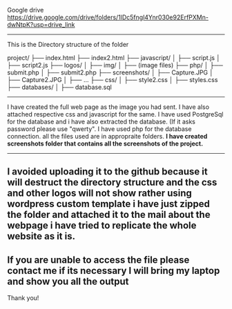 Google drive
https://drive.google.com/drive/folders/1lDc5fngl4Ynr030e92ErfPXMn-dwNtpK?usp=drive_link

---------------------------------------
This is the Directory structure of the folder

project/
├── index.html
├── index2.html
├── javascript/
│   ├── script.js
│   ├── script2.js
├── logos/
│   ├── img/
│       ├── (image files)
├── php/
│   ├── submit.php
│   ├── submit2.php
├── screenshots/
│   ├── Capture.JPG
│   ├── Capture2.JPG
│   ├── ...
├── css/
│   ├── style2.css
│   ├── styles.css
├── databases/
│   ├── database.sql

-------------------------------------
I have created the full web page as the image you had sent.
I have also attached respective css and javascript  for the same.
I have used PostgreSql for the database and i have also extracted the database. (If it asks password please use "qwerty".
I have used php for the database connection.
all the files used are in appropraite folders.
**I have created screenshots folder that contains all the screenshots of the project.**

--------------------------------------------
I avoided uploading it to the github because it will destruct the directory structure and the css and other logos will not show
rather using wordpress custom template i have just zipped the folder and attached it to the mail
about the webpage i have tried to replicate the whole website as it is.
----------------------------------------------
If you are unable to access the file please contact me 
if its necessary I will bring my laptop and show you all the output 
------------------------------------------
Thank you!
